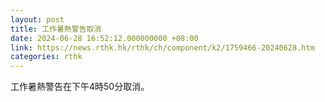 ```yaml
---
layout: post
title: 工作暑熱警告取消
date: 2024-06-28 16:52:12.000000000 +08:00
link: https://news.rthk.hk/rthk/ch/component/k2/1759466-20240628.htm
categories: rthk
---
```


工作暑熱警告在下午4時50分取消。
